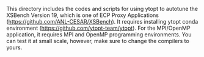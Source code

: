 This directory includes the codes and scripts for using ytopt to autotune the XSBench Version 19, which is one of ECP Proxy Applications 
(https://github.com/ANL-CESAR/XSBench). It requires installing ytopt conda environment (https://github.com/ytopt-team/ytopt). For the MPI/OpenMP application, it requires MPI and OpenMP programming environments. You can test it at small scale, 
however, make sure to change the compilers to yours.
